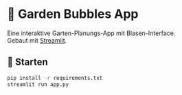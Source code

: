 # 🌱 Garden Bubbles App

Eine interaktive Garten-Planungs-App mit Blasen-Interface.  
Gebaut mit [Streamlit](https://streamlit.io).

## 🚀 Starten

```bash
pip install -r requirements.txt
streamlit run app.py

